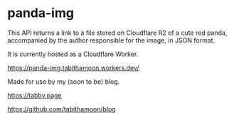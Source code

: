 # panda-img

This API returns a link to a file stored on Cloudflare R2 of a cute red panda,
accompanied by the author responsible for the image, in JSON format.

It is currently hosted as a Cloudflare Worker.

https://panda-img.tabithamoon.workers.dev/

Made for use by my (soon to be) blog.

https://tabby.page

https://github.com/tabithamoon/blog
